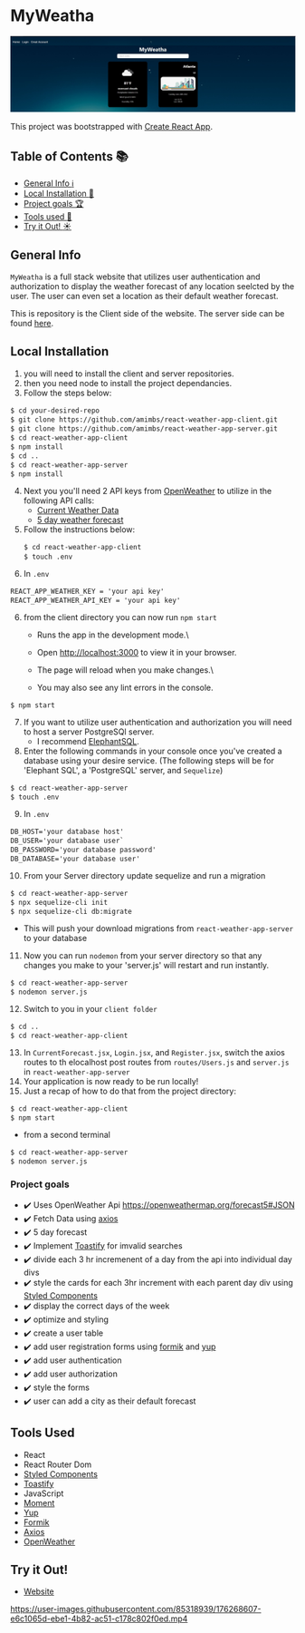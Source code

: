 # MyWeatha

![Banner](./src/assets/banner.JPG)

This project was bootstrapped with [Create React App](https://github.com/facebook/create-react-app).

## Table of Contents :books:
* [General Info :information_source:](#general-info)
* [Local Installation :open_file_folder:](#local-installation)
* [Project goals :trophy:](#project-goals)
* [Tools used :wrench:](#tools-used)
* [Try it Out! :sunny:](#try-it-out)


## General Info
`MyWeatha` is a full stack website that utilizes user authentication and authorization to display the weather forecast of any location seelcted by the user. The user can even set a location as their default weather forecast.

This is repository is the Client side of the website. The server side can be found [here](https://github.com/amimbs/react-weather-app-server.git).

## Local Installation
1) you will need to install the client and server repositories.
2) then you need node to install the project dependancies. 
3) Follow the steps below:
```console
$ cd your-desired-repo
$ git clone https://github.com/amimbs/react-weather-app-client.git
$ git clone https://github.com/amimbs/react-weather-app-server.git
$ cd react-weather-app-client
$ npm install
$ cd ..
$ cd react-weather-app-server
$ npm install
```
4) Next you you'll need 2 API keys from [OpenWeather](https://openweathermap.org/) to utilize in the following API calls:
    - [Current Weather Data](https://openweathermap.org/current)
    - [5 day weather forecast](https://openweathermap.org/forecast5)
4) Follow the instructions below:
    ```bash
    $ cd react-weather-app-client
    $ touch .env
    ```
5) In `.env`
```
REACT_APP_WEATHER_KEY = 'your api key'
REACT_APP_WEATHER_API_KEY = 'your api key'
```
6) from the client directory you can now run `npm start`
    - Runs the app in the development mode.\
    - Open [http://localhost:3000](http://localhost:3000) to view it in your browser.

    - The page will reload when you make changes.\
    - You may also see any lint errors in the console.
```console
$ npm start
```
7) If you want to utilize user authentication and authorization you will need to host a server PostgreSQl server.
    - I recommend [ElephantSQL](https://www.elephantsql.com/).
8) Enter the following commands in your console once you've created a database using your desire service. (The following steps will be for 'Elephant SQL', a 'PostgreSQL' server, and `Sequelize`)
```console
$ cd react-weather-app-server
$ touch .env
```
9) In `.env`
```
DB_HOST='your database host'
DB_USER='your database user`
DB_PASSWORD='your database password'
DB_DATABASE='your database user'
```
10) From your Server directory update sequelize and run a migration
```console
$ cd react-weather-app-server
$ npx sequelize-cli init
$ npx sequelize-cli db:migrate
```
- This will push your download migrations from `react-weather-app-server` to your database

11) Now you can run `nodemon` from your server directory so that any changes you make to your 'server.js' will restart and run instantly.
```console
$ cd react-weather-app-server
$ nodemon server.js
```
12) Switch to you in your `client folder`
```console
$ cd ..
$ cd react-weather-app-client
```
13) In `CurrentForecast.jsx`, `Login.jsx`, and `Register.jsx`, switch the axios routes to th elocalhost post routes from `routes/Users.js` and `server.js` in `react-weather-app-server`
14) Your application is now ready to be run locally!
15) Just a recap of how to do that from the project directory:
```console
$ cd react-weather-app-client
$ npm start
```
- from a second terminal
```console
$ cd react-weather-app-server
$ nodemon server.js
```

### Project goals
- :heavy_check_mark: Uses OpenWeather Api https://openweathermap.org/forecast5#JSON
- :heavy_check_mark: Fetch Data using [axios](https://www.npmjs.com/package/axios)
- :heavy_check_mark: 5 day forecast
- :heavy_check_mark: Implement [Toastify](https://www.npmjs.com/package/react-toastify) for imvalid searches
- :heavy_check_mark: divide each 3 hr incremenent of a day from the api into individual day divs
- :heavy_check_mark: style the cards for each 3hr increment with each parent day div using [Styled Components](https://www.npmjs.com/package/styled-components)
- :heavy_check_mark: display the correct days of the week
- :heavy_check_mark: optimize and styling
- :heavy_check_mark: create a user table
- :heavy_check_mark: add user registration forms using [formik](https://www.npmjs.com/package/formik) and [yup](https://www.npmjs.com/package/yup)
- :heavy_check_mark: add user authentication 
- :heavy_check_mark: add user authorization
- :heavy_check_mark: style the forms
- :heavy_check_mark: user can add a city as their default forecast

## Tools Used
- React
- React Router Dom
- [Styled Components](https://www.npmjs.com/package/styled-components)
- [Toastify](https://www.npmjs.com/package/react-toastify)
- JavaScript
- [Moment](https://momentjs.com/)
- [Yup](https://www.npmjs.com/package/yup)
- [Formik](https://www.npmjs.com/package/formik)
- [Axios](https://www.npmjs.com/package/axios)
- [OpenWeather](https://openweathermap.org/)

## Try it Out!
- [Website](https://myweatha.netlify.app/)

https://user-images.githubusercontent.com/85318939/176268607-e6c1065d-ebe1-4b82-ac51-c178c802f0ed.mp4







